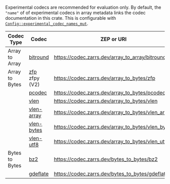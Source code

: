 Experimental codecs are recommended for evaluation only.
By default, the `"name"` of of experimental codecs in array metadata links the codec documentation in this crate.
This is configurable with [`Config::experimental_codec_names_mut`](config::Config::experimental_codec_names_mut).

| Codec Type     | Codec                    | ZEP or URI                                          | V3      | V2      | Feature Flag |
| -------------- | ------------------------ | --------------------------------------------------- | ------- | ------- | ------------ |
| Array to Array | [bitround]               | <https://codec.zarrs.dev/array_to_array/bitround>   | &check; | &check; | bitround     |
| Array to Bytes | [zfp]<br>zfpy (V2)       | <https://codec.zarrs.dev/array_to_bytes/zfp>        | &check; | &check; | zfp          |
|                | [pcodec]                 | <https://codec.zarrs.dev/array_to_bytes/pcodec>     | &check; | &check; | pcodec       |
|                | [vlen]                   | <https://codec.zarrs.dev/array_to_bytes/vlen>       | &check; |         |              |
|                | [vlen-array]             | <https://codec.zarrs.dev/array_to_bytes/vlen_array> | &check; | &check; |              |
|                | [vlen-bytes]             | <https://codec.zarrs.dev/array_to_bytes/vlen_bytes> | &check; | &check; |              |
|                | [vlen-utf8]              | <https://codec.zarrs.dev/array_to_bytes/vlen_utf8>  | &check; | &check; |              |
| Bytes to Bytes | [bz2]                    | <https://codec.zarrs.dev/bytes_to_bytes/bz2>        | &check; | &check; | bz2          |
|                | [gdeflate]               | <https://codec.zarrs.dev/bytes_to_bytes/gdeflate>   | &check; |         | gdeflate     |

[bitround]: (crate::array::codec::array_to_array::bitround)
[zfp]: crate::array::codec::array_to_bytes::zfp
[pcodec]: crate::array::codec::array_to_bytes::pcodec
[vlen]: crate::array::codec::array_to_bytes::vlen
[vlen-array]: crate::array::codec::array_to_bytes::vlen_array
[vlen-bytes]: crate::array::codec::array_to_bytes::vlen_bytes
[vlen-utf8]: crate::array::codec::array_to_bytes::vlen_utf8
[bz2]: crate::array::codec::bytes_to_bytes::bz2
[gdeflate]: crate::array::codec::bytes_to_bytes::gdeflate

